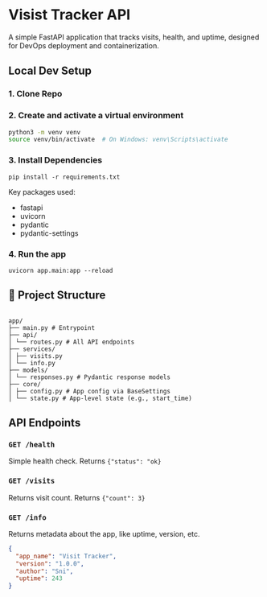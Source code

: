 # Visist Tracker API
   A simple FastAPI application that tracks visits, health, and uptime, designed for DevOps deployment and containerization.
   
## Local Dev Setup
### 1. Clone Repo
### 2. Create and activate a virtual environment
   ```bash
   python3 -m venv venv
   source venv/bin/activate  # On Windows: venv\Scripts\activate 
   ```
### 3. Install Dependencies
   `pip install -r requirements.txt`

   Key packages used:
   - fastapi
   - uvicorn
   - pydantic
   - pydantic-settings

### 4. Run the app
   `uvicorn app.main:app --reload`

## 🧩 Project Structure
<pre><code> 
app/ 
├── main.py # Entrypoint 
├── api/ 
│ └── routes.py # All API endpoints 
├── services/ 
│ ├── visits.py 
│ └── info.py 
├── models/ 
│ └── responses.py # Pydantic response models 
├── core/ 
│ ├── config.py # App config via BaseSettings 
│ └── state.py # App-level state (e.g., start_time)
</code></pre>

## API Endpoints
### ```GET /health```
Simple health check. Returns ```{"status": "ok}```

### ```GET /visits```
Returns visit count. Returns ```{"count": 3}```

### ```GET /info```
Returns metadata about the app, like uptime, version, etc.
```json
{
  "app_name": "Visit Tracker",
  "version": "1.0.0",
  "author": "Sni",
  "uptime": 243
}
```

